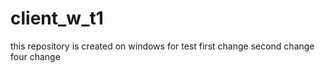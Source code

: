# client_w_t1
this repository is created on windows for test
first change
second change
four change

